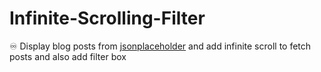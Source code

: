 # Infinite-Scrolling-Filter
♾ Display blog posts from [jsonplaceholder](https://jsonplaceholder.typicode.com) and add infinite scroll to fetch posts and also add filter box
